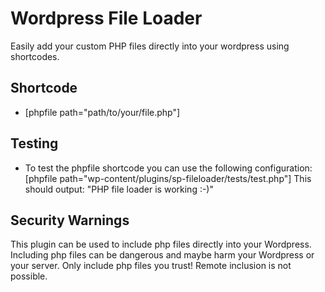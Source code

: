 # Wordpress File Loader

Easily add your custom PHP files directly into your wordpress using shortcodes.

## Shortcode

* [phpfile path="path/to/your/file.php"]

## Testing

* To test the phpfile shortcode you can use the following configuration: [phpfile path="wp-content/plugins/sp-fileloader/tests/test.php"] This should output: "PHP file loader is working :-)"

## Security Warnings

This plugin can be used to include php files directly into your Wordpress. Including php files can be dangerous and maybe harm your Wordpress or your server. Only include php files you trust! Remote inclusion is not possible.

